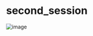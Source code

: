 # second_session

![image](https://user-images.githubusercontent.com/90425906/153519014-cbc02124-fc6e-4e87-a5da-0f2fce27344d.png)
